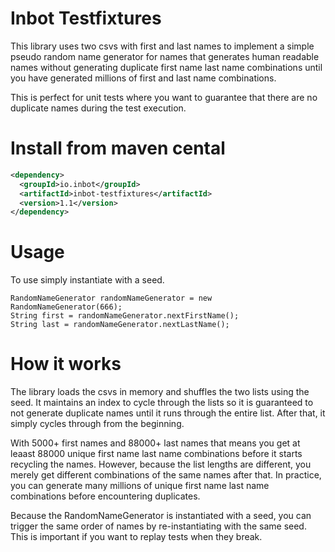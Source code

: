 # Inbot Testfixtures

This library uses two csvs with first and last names to implement a simple pseudo random name generator for names that generates human readable names without generating duplicate first name last name combinations until you have generated millions of first and last name combinations.

This is perfect for unit tests where you want to guarantee that there are no duplicate names during the test execution.

# Install from maven cental

```xml
<dependency>
  <groupId>io.inbot</groupId>
  <artifactId>inbot-testfixtures</artifactId>
  <version>1.1</version>
</dependency>
```

# Usage

To use simply instantiate with a seed.

```
RandomNameGenerator randomNameGenerator = new RandomNameGenerator(666);
String first = randomNameGenerator.nextFirstName();
String last = randomNameGenerator.nextLastName();
```

# How it works

The library loads the csvs in memory and shuffles the two lists using the seed. It maintains an index to cycle through the lists so it is guaranteed to not generate duplicate names until it runs through the entire list. After that, it simply cycles through from the beginning.

With 5000+ first names and 88000+ last names that means you get at leaast 88000 unique first name last name combinations before it starts recycling the names. However, because the list lengths are different, you merely get different combinations of the same names after that. In practice, you can generate many millions of unique first name last name combinations before encountering duplicates.

Because the RandomNameGenerator is instantiated with a seed, you can trigger the same order of names by re-instantiating with the same seed. This is important if you want to replay tests when they break.
